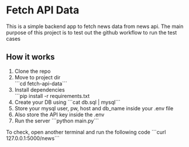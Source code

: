 # <b>Fetch API Data</b>
<p>This is a simple backend app to fetch news data from news api. The main purpose of this project is to test out the github workflow to run the test cases</p>

## <b>How it works</b>
<ol>
    <li>Clone the repo</li>
    <li>Move to project dir<br> ```cd fetch-api-data```</li>
    <li>Install dependencies<br> ```pip install -r requirements.txt</li>
    <li>Create your DB using ```cat db.sql | mysql```</li>
    <li>Store your mysql user, pw, host and db_name inside your .env file</li>
    <li>Also store the API key inside the .env</li>
    <li>Run the server ```python main.py```</li>
</ol>
<p>To check, open another terminal and run the following code ```curl 127.0.0.1:5000/news```</p>